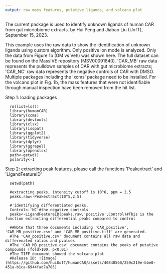 ```yaml
---
output: raw mass features, putative ligands, and volcano plot
---
```

The current package is used to identify unknown ligands of human CAR from gut micriobiome extracts.
by Hui Peng and Jiabao Liu (UofT), September 15, 2023.

This example uses the raw data to show the identification of unknown ligands using custom algorithm. Only positive ion mode is analyzed.
Only the data from Figure 1b (GM vs Veh) was shown here. The full dataset can be found on the MassIVE repository (MSV00091840).
'CAR_MB' raw data represents the pulldown samples of CAR with gut microbiome extracts; 'CAR_NC' raw data represents the negative controls of CAR with DMSO.
Multiple packages including the 'xcms' package need to be installed.
For the volcano plot in Fig. 1b, the mass features that were not identifiable through manual inspection have been removed from the hit list.

Step 1: loading packages
```{r, message=FALSE, warning=FALSE}
  rm(list=ls())
  library(humanCAR)
  library(xcms)
  library(devtools)
  library(xlsx)
  library(isopat)
  library(ggplot2)
  library(tidyverse)
  library(dplyr)
  library(ggrepel)
  library(openxlsx)
  path<-getwd()
  polarity<-1
```
Step 2: extracting peak features, please call the functions 'Peakextract' and 'LigandFeatureID'
```{r, message=FALSE, warning=FALSE}
  setwd(path)

  #extracting peaks, intensity cutoff is 10^6, ppm = 2.5
  peaks.raw<-Peakextract(10^5,2.5)
  
  #'identifying differentiated peaks,
  Control<-'NC'#the negative controls
  peaks<-LigandFeatureID(peaks.raw,'positive',Control)#This is the function extracting differential peaks compared to control
  
  ##Note that three documents including 'CAR_positive', 'CAR_MB_positive.csv' and 'CAR_MB_positive.tiff' are generated.
  #The 'CAR_positive.csv' document contains all raw data and differenated ratios and pvalues
  #The 'CAR_MB_positive.csv' document contains the peaks of putative compounds (fold>100, p<0.01)
  #The TIFF document showed the volcano plot
  #Release ID: ![image](https://github.com/huiUofT/humanCAR/assets/40840560/259c219e-bbe0-451a-b1ca-6944fad7a785)
  
```
